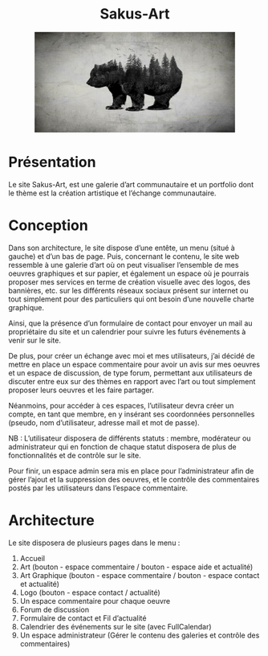 <!-- PROJECT LOGO -->
<h1 align="center">Sakus-Art</h1>
<div align="center">
  <img src="public/Medias/Bear_and_forest.png" alt="Logo" width="400" height="200">
</div>

# Présentation
Le site Sakus-Art, est une galerie d’art communautaire et un portfolio dont le thème est la
création artistique et l’échange communautaire.

# Conception
Dans son architecture, le site dispose d’une entête, un menu (situé à gauche) et d’un bas de page.
Puis, concernant le contenu, le site web ressemble à une galerie d’art où on peut visualiser
l’ensemble de mes oeuvres graphiques et sur papier, et également un espace où je pourrais proposer
mes services en terme de création visuelle avec des logos, des bannières, etc. sur les différents
réseaux sociaux présent sur internet ou tout simplement pour des particuliers qui ont besoin d’une
nouvelle charte graphique.

Ainsi, que la présence d’un formulaire de contact pour envoyer un mail au propriétaire du site et un
calendrier pour suivre les futurs événements à venir sur le site.

De plus, pour créer un échange avec moi et mes utilisateurs, j’ai décidé de mettre en place un espace
commentaire pour avoir un avis sur mes oeuvres et un espace de discussion, de type forum,
permettant aux utilisateurs de discuter entre eux sur des thèmes en rapport avec l’art ou tout
simplement proposer leurs oeuvres et les faire partager.

Néanmoins, pour accéder à ces espaces, l’utilisateur devra créer un compte, en tant que membre,
en y insérant ses coordonnées personnelles (pseudo, nom d’utilisateur, adresse mail et mot de
passe).

NB : L’utilisateur disposera de différents statuts : membre, modérateur ou administrateur qui en
fonction de chaque statut disposera de plus de fonctionnalités et de contrôle sur le site.

Pour finir, un espace admin sera mis en place pour l’administrateur afin de gérer l’ajout et la
suppression des oeuvres, et le contrôle des commentaires postés par les utilisateurs dans l’espace
commentaire.

# Architecture

Le site disposera de plusieurs pages dans le menu :
1. Accueil
2. Art (bouton - espace commentaire / bouton - espace aide et actualité)
3. Art Graphique (bouton - espace commentaire / bouton - espace contact et actualité)
4. Logo (bouton - espace contact / actualité)
5. Un espace commentaire pour chaque oeuvre
6. Forum de discussion
7. Formulaire de contact et Fil d’actualité
8. Calendrier des événements sur le site (avec FullCalendar)
9. Un espace administrateur (Gérer le contenu des galeries et contrôle des
commentaires)
